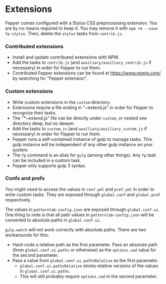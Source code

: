# Extensions

Fepper comes configured with a Stylus CSS preprocessing extension. You are by no 
means required to keep it. You may remove it with `npm rm --save fp-stylus`. 
Then, delete the `stylus` tasks from `contrib.js`.

### Contributed extensions

* Install and update contributed extensions with NPM.
* Add the tasks to `contrib.js` (and `auxiliary/auxiliary_contrib.js` if 
  necessary) in order for Fepper to run them.
* Contributed Fepper extensions can be found at https://www.npmjs.com/ by 
  searching for "Fepper extension".

### Custom extensions

* Write custom extensions in the `custom` directory.
* Extensions require a file ending in "~extend.js" in order for Fepper to 
  recognize their tasks.
* The "\*~extend.js" file can be directly under `custom`, or nested one 
  directory deep, but no deeper.
* Add the tasks to `custom.js` (and `auxiliary/auxiliary_custom.js` if 
  necessary) in order for Fepper to run them.
* Fepper runs a self-contained instance of gulp to manage tasks. This gulp 
  instance will be independent of any other gulp instance on your system.
* The `fp` command is an alias for `gulp` (among other things). Any `fp` task 
  can be included in a custom task.
* Fepper only supports gulp 3 syntax.

### Confs and prefs

You might need to access the values in `conf.yml` and `pref.yml` in order to 
write custom tasks. They are exposed through `global.conf` and `global.pref` 
respectively.

The values in `patternlab-config.json` are exposed through `global.conf.ui`. One 
thing to note is that all path values in `patternlab-config.json` will be 
converted to absolute paths in `global.conf.ui`.

`gulp.watch` will not work correctly with absolute paths. There are two 
workarounds for this:

* Hard-code a relative path as the first parameter. Pass an absolute path (from 
  `global.conf.ui.paths` or otherwise) as the `options.cwd` value for the second 
  parameter.
* Pass a value from `global.conf.ui.pathsRelative` as the first parameter.
  * `global.conf.ui.pathsRelative` stores relative versions of the values in 
    `global.conf.ui.paths`.
  * This will still probably require `options.cwd` in the second parameter.
